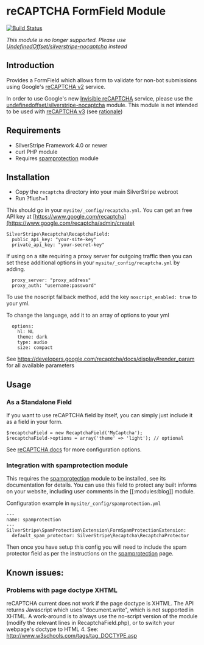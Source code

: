 # reCAPTCHA FormField Module

[![Build Status](https://secure.travis-ci.org/chillu/silverstripe-recaptcha.png)](http://travis-ci.org/chillu/silverstripe-recaptcha)

*This module is no longer supported. Please use [UndefinedOffset/silverstripe-nocaptcha](https://github.com/UndefinedOffset/silverstripe-nocaptcha) instead*

## Introduction

Provides a FormField which allows form to validate for non-bot submissions
using Google's [reCAPTCHA v2](https://developers.google.com/recaptcha/docs/display) service.

In order to use Google's new [Invisible reCAPTCHA](https://developers.google.com/recaptcha/docs/invisible) service,
please use the [undefinedoffset/silverstripe-nocaptcha](https://github.com/UndefinedOffset/silverstripe-nocaptcha) module. This module is not intended to be used with [reCAPTCHA v3](https://developers.google.com/recaptcha/docs/v3) (see [rationale](https://github.com/chillu/silverstripe-recaptcha/issues/55))

## Requirements

 * SilverStripe Framework 4.0 or newer
 * curl PHP module
 * Requires [spamprotection](http://silverstripe.org/spam-protection-module/) module

## Installation

 * Copy the `recaptcha` directory into your main SilverStripe webroot
 * Run ?flush=1

This should go in your `mysite/_config/recaptcha.yml`. You can get an free API key at [https://www.google.com/recaptcha](https://www.google.com/recaptcha/admin/create)

```
SilverStripe\Recaptcha\RecaptchaField:
  public_api_key: "your-site-key"
  private_api_key: "your-secret-key"
```

If using on a site requiring a proxy server for outgoing traffic then you can set these additional
options in your `mysite/_config/recaptcha.yml` by adding. 
```
  proxy_server: "proxy_address"
  proxy_auth: "username:password"
```

To use the noscript fallback method, add the key `noscript_enabled: true` to your yml.

To change the language, add it to an array of options to your yml
```
  options: 
    hl: NL
    theme: dark
    type: audio
    size: compact
```

See https://developers.google.com/recaptcha/docs/display#render_param for all available parameters

## Usage

### As a Standalone Field

If you want to use reCAPTCHA field by itself, you can simply just include it as a field in your form.

	$recaptchaField = new RecaptchaField('MyCaptcha');
	$recaptchaField->options = array('theme' => 'light'); // optional
	
See [reCAPTCHA docs](https://developers.google.com/recaptcha/docs/display#render_param) for more configuration options.

### Integration with spamprotection module

This requires the [spamprotection](https://github.com/silverstripe/silverstripe-spamprotection) module to be installed, see its documentation for details. You can use this field to protect any built informs on your website, including user comments in the [[:modules:blog]] module. 

Configuration example in `mysite/_config/spamprotection.yml`

	---
	name: spamprotection
	---
	SilverStripe\SpamProtection\Extension\FormSpamProtectionExtension:
	  default_spam_protector: SilverStripe\Recaptcha\RecaptchaProtector
  

Then once you have setup this config you will need to include the spam protector field as per the instructions on the [spamprotection](https://github.com/silverstripe/silverstripe-spamprotection) page.

## Known issues:

### Problems with page doctype XHTML

reCAPTCHA current does not work if the page doctype is XHTML. The API returns 
Javascript which uses "document.write", which is not supported in XHTML. 
A work-around is to always use the no-script version of the module (modify the
relevant lines in RecaptchaField.php), or to switch your webpage's doctype to 
HTML 4. See: http://www.w3schools.com/tags/tag_DOCTYPE.asp
